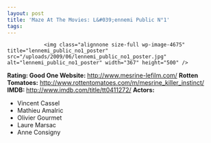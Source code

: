 ```yaml
---
layout: post
title: 'Maze At The Movies: L&#039;ennemi Public N°1'
tags:
---
```



                <img class="alignnone size-full wp-image-4675" title="lennemi_public_no1_poster" src="/uploads/2009/06/lennemi_public_no1_poster.jpg" alt="lennemi_public_no1_poster" width="367" height="500" />
<p><strong>Rating: Good One
Website: </strong><a href="http://www.mesrine-lefilm.com/"><a href="http://www.mesrine-lefilm.com/">http://www.mesrine-lefilm.com/</a></a>
<strong>Rotten Tomatoes:</strong> <a href="http://www.rottentomatoes.com/m/mesrine_killer_instinct/"><a href="http://www.rottentomatoes.com/m/mesrine_killer_instinct/">http://www.rottentomatoes.com/m/mesrine_killer_instinct/</a></a>
<strong>IMDB: </strong><a href="http://www.imdb.com/title/tt0411272/"><a href="http://www.imdb.com/title/tt0411272/">http://www.imdb.com/title/tt0411272/</a></a>
<strong>Actors:</strong></p>
<ul>
    <li>Vincent Cassel</li>
    <li>Mathieu Amalric</li>
    <li>Olivier Gourmet</li>
    <li>Laure Marsac</li>
    <li>Anne Consigny</li>
</ul>
